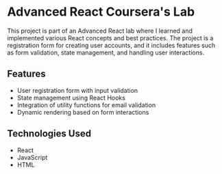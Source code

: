 # Advanced React Coursera's Lab

This project is part of an Advanced React lab where I learned and implemented various React concepts and best practices. The project is a registration form for creating user accounts, and it includes features such as form validation, state management, and handling user interactions.

## Features

- User registration form with input validation
- State management using React Hooks
- Integration of utility functions for email validation
- Dynamic rendering based on form interactions

## Technologies Used

- React
- JavaScript
- HTML

   
